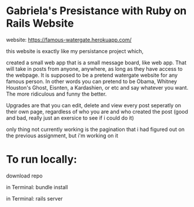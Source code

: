 Gabriela's Presistance with Ruby on Rails Website
==================================================================
website: https://famous-watergate.herokuapp.com/

this website is exactly like my persistance project which, 

created a small web app that is a small message board, like web app. That will take in posts from anyone, anywhere, as long as they have access to the webpage. It is supposed to be a pretend watergate website for any famous person. In other words you can pretend to be Obama, Whitney Houston's Ghost, Eisnten, a Kardashien, or etc and say whatever you want. The more ridiculous and funny the better. 

Upgrades are that you can edit, delete and view every post seperatly on their own page, regardless of who you are and who created the post (good and bad, really just an exersice to see if i could do it)

only thing not currently working is the pagination that i had figured out on the previous assignment, but i'm working on it

# To run locally: 

download repo

in Terminal: bundle install

in Terminal: rails server

